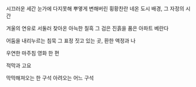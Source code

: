 시끄러운 세간
눈가에 다지못해
뿌옇게 변해버린
휭황찬란 네온 도시 배경,
그 자정의 시간

​겨울의 연유로
서둘러 찾아온
아늑한 칠흑
그 검은 진흙을 품은 아파트 베란다

어둠을 내리누르는 침묵
그 표정 짓고 있는 곳,
환한 액정과 나

우연한 마주침
영화 한 편

적막과 고요

막막해져오는 한 구석
아려오는 어느 구석